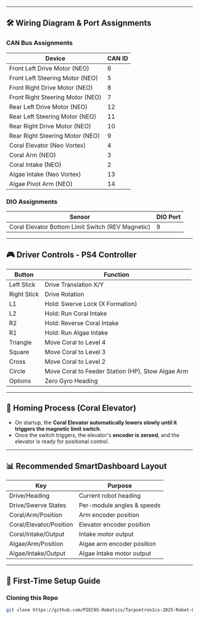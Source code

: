 
---

## 🛠️ Wiring Diagram & Port Assignments

### CAN Bus Assignments
| Device | CAN ID |
|---|---|
| Front Left Drive Motor (NEO) | 6 |
| Front Left Steering Motor (NEO) | 5 |
| Front Right Drive Motor (NEO) | 8 |
| Front Right Steering Motor (NEO) | 7 |
| Rear Left Drive Motor (NEO) | 12 |
| Rear Left Steering Motor (NEO) | 11 |
| Rear Right Drive Motor (NEO) | 10 |
| Rear Right Steering Motor (NEO) | 9 |
| Coral Elevator (Neo Vortex) | 4 |
| Coral Arm (NEO) | 3 |
| Coral Intake (NEO) | 2 |
| Algae Intake (Neo Vortex) | 13 |
| Algae Pivot Arm (NEO) | 14 |

### DIO Assignments
| Sensor | DIO Port |
|---|---|
| Coral Elevator Bottom Limit Switch (REV Magnetic) | 9 |

---

## 🎮 Driver Controls - PS4 Controller
| Button | Function |
|---|---|
| Left Stick | Drive Translation X/Y |
| Right Stick | Drive Rotation |
| L1 | Hold: Swerve Lock (X Formation) |
| L2 | Hold: Run Coral Intake |
| R2 | Hold: Reverse Coral Intake |
| R1 | Hold: Run Algae Intake |
| Triangle | Move Coral to Level 4 |
| Square | Move Coral to Level 3 |
| Cross | Move Coral to Level 2 |
| Circle | Move Coral to Feeder Station (HP), Stow Algae Arm |
| Options | Zero Gyro Heading |

---

## 🔄 Homing Process (Coral Elevator)
- On startup, the **Coral Elevator automatically lowers slowly until it triggers the magnetic limit switch**.
- Once the switch triggers, the elevator's **encoder is zeroed**, and the elevator is ready for positional control.

---

## 📊 Recommended SmartDashboard Layout
| Key | Purpose |
|---|---|
| Drive/Heading | Current robot heading |
| Drive/Swerve States | Per-module angles & speeds |
| Coral/Arm/Position | Arm encoder position |
| Coral/Elevator/Position | Elevator encoder position |
| Coral/Intake/Output | Intake motor output |
| Algae/Arm/Position | Algae arm encoder position |
| Algae/Intake/Output | Algae intake motor output |

---

## 🔧 First-Time Setup Guide
### Cloning this Repo
```bash
git clone https://github.com/PIECHS-Robotics/Tarpontron1cs-2025-Robot-Code.git
